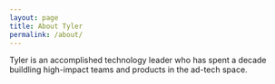 ```yaml
---
layout: page
title: About Tyler
permalink: /about/
---
```


<p>Tyler is an accomplished technology leader who has spent a decade buildling high-impact teams and products in the ad-tech space.
</p>
